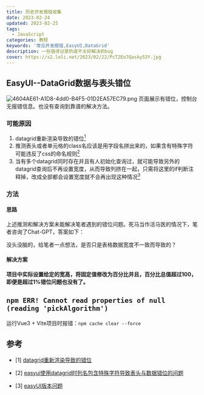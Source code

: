 ```yaml
---
title: 历史开发报错收集
date: 2023-02-24
updated: 2023-02-25
tags:
  - JavaScript
categories: 教程
keywords: '常见开发报错,EasyUI,DataGrid'
description: 一些值得记录的或不太好解决的bug
cover: https://s2.loli.net/2023/02/22/PcT2Eo7QaskyS3Y.jpg
---
```


## EasyUI--DataGrid数据与表头错位

![4604AE61-A1D8-4dd0-B4F5-01D2EA57EC79.png](https://s2.loli.net/2023/02/25/uTi3eDfPOhyKcvZ.png)
页面展示有错位，控制台无报错信息。也没有查询到靠谱的解决方法。

### 可能原因

1. datagrid重新渲染导致的错位[<sup>1</sup>](#refer-anchor-1)
2. 推测表头或者单元格的class名应该是用字段名拼出来的，如果含有特殊字符可能违反了css的命名规则[<sup>2</sup>](#refer-anchor-2)
3. 当有多个datagrid同时存在并且有人初始化查询过，就可能导致另外的datagrid查询后不再设置宽度，从而导致列挤在一起，只需将这里的if判断注释掉，改成全部都会设置宽度就不会再出现这种情况[<sup>3</sup>](#refer-anchor-3)

### 方法

#### 思路

上述推测和解决方案未能解决笔者遇到的错位问题。死马当作活马医的情况下，笔者咨询了Chat-GPT，答案如下：

没头没脑的，给笔者一点想法，是否只是表格数据宽度不一致而导致的？

#### 解决方案  

**项目中实际设置给定的宽高，将固定值修改为百分比并且，百分比总值超过100，即便是超过1%错位问题也没有了。**

## `npm ERR! Cannot read properties of null (reading 'pickAlgorithm')`

运行Vue3 + Vite项目时报错：`npm cache clear --force`

## 参考

<div id="refer-anchor-1"></div>

- [1] [datagrid重新渲染导致的错位](https://blog.csdn.net/BtWangZhi/article/details/79463152)

<div id="refer-anchor-2"></div>

- [2] [easyui使用datagrid时列名包含特殊字符导致表头与数据错位的问题](https://www.cnblogs.com/liqipeng/p/4609105.html)

<div id="refer-anchor-3"></div>

- [3] [easyUI版本问题](https://blog.csdn.net/q394895302/article/details/89631519?utm_medium=distribute.pc_relevant.none-task-blog-2~default~baidujs_baidulandingword~default-1-89631519-blog-79463152.pc_relevant_3mothn_strategy_and_data_recovery&spm=1001.2101.3001.4242.2&utm_relevant_index=4)
